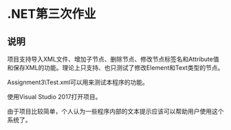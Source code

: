 # .NET第三次作业

## 说明

项目支持导入XML文件、增加子节点、删除节点、修改节点标签名和Attribute值和保存XML的功能。理论上只支持、也只测试了修改Element和Text类型的节点。

Assignment3\Test.xml可以用来测试本程序的功能。

使用Visual Studio 2017打开项目。

由于项目比较简单，个人认为一些程序内部的文本提示应该可以帮助用户使用这个系统了。